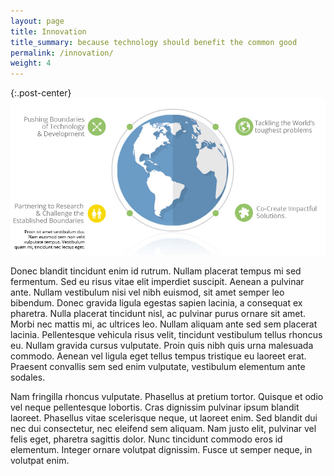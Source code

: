 ```yaml
---
layout: page
title: Innovation
title_summary: because technology should benefit the common good
permalink: /innovation/
weight: 4
---
```


{:.post-center}
![Innovation](/images/other/innovation-banner.jpg)

Donec blandit tincidunt enim id rutrum. Nullam placerat tempus mi sed fermentum. Sed eu risus vitae elit imperdiet suscipit. Aenean a pulvinar ante. Nullam vestibulum nisi vel nibh euismod, sit amet semper leo bibendum. Donec gravida ligula egestas sapien lacinia, a consequat ex pharetra. Nulla placerat tincidunt nisl, ac pulvinar purus ornare sit amet. Morbi nec mattis mi, ac ultrices leo. Nullam aliquam ante sed sem placerat lacinia. Pellentesque vehicula risus velit, tincidunt vestibulum tellus rhoncus eu. Nullam gravida cursus vulputate. Proin quis nibh quis urna malesuada commodo. Aenean vel ligula eget tellus tempus tristique eu laoreet erat. Praesent convallis sem sed enim vulputate, vestibulum elementum ante sodales.

Nam fringilla rhoncus vulputate. Phasellus at pretium tortor. Quisque et odio vel neque pellentesque lobortis. Cras dignissim pulvinar ipsum blandit laoreet. Phasellus vitae scelerisque neque, ut laoreet enim. Sed blandit dui nec dui consectetur, nec eleifend sem aliquam. Nam justo elit, pulvinar vel felis eget, pharetra sagittis dolor. Nunc tincidunt commodo eros id elementum. Integer ornare volutpat dignissim. Fusce ut semper neque, in volutpat enim.
